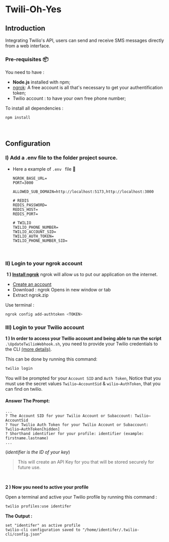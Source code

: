 # Twili-Oh-Yes 

## Introduction 
Integrating Twilio's API, users can send and receive SMS messages directly from a web interface. 


###  Pre-requisites :package:
You need to have :
* **Node.js** installed with npm;
* [ngrok](https://ngrok.com/download): A free account is all that's necessary to get your authentification token;
* Twilio account : to have your own free phone number;
‎ 

To install all dependencies :
```bash
npm install
``` 
‎
## Configuration 

### I) Add a .env file to the folder project source.

- Here a example of `.env ` file 📄

    ```=
    NGROK_BASE_URL=
    PORT=3000

    ALLOWED_SUB_DOMAIN=http://localhost:5173,http://localhost:3000

    # REDIS
    REDIS_PASSWORD=
    REDIS_HOST=
    REDIS_PORT=

    # TWILIO
    TWILIO_PHONE_NUMBER=
    TWILIO_ACCOUNT_SID=
    TWILIO_AUTH_TOKEN=
    TWILIO_PHONE_NUMBER_SID=
    ```
‎ 
### II) Login to your ngrok account
‎ 
**1 ) [Install ngrok](https://ngrok.com/docs/getting-started/?os=linux)**
ngrok will allow us to put our application on the internet.

- [Create an account ](https://dashboard.ngrok.com/signup)
- Download : ngrok Opens in new window or tab
- Extract ngrok.zip

Use terminal :

```bash
ngrok config add-authtoken <TOKEN>
```

### III) Login to your Twilio account

**1 ) In order to access your Twilio account and being able to run the script** `.\UpdateTwilioWebhook.sh`, you need to provide your Twilio credentials to the CLI [(more details)](https://www.twilio.com/docs/twilio-cli/quickstart).

This can be done by running this command:
```bash
twilio login
```

You will be prompted for your `Account SID` and `Auth Token`, Notice that you must use the secret values `Twilio–AccountSid` & `wilio–AuthToken`, that you can find on twilio.

#### Answer The Prompt:
```
... 
? The Account SID for your Twilio Account or Subaccount: Twilio–AccountSid
? Your Twilio Auth Token for your Twilio Account or Subaccount: Twilio–AuthToken[hidden]
? Shorthand identifier for your profile: identifier (example: firstname.lastname)
...
```
(*identifier is the ID of your key*)

> This will create an API Key for you that will be stored securely for future use.

‎

**2 ) Now you need to active your profile**

Open a terminal and active your Twilio profile by running this command :
```bash
twilio profiles:use identifer
```

**The Output :**
```bash!
set "identifer" as active profile
twilio-cli configuration saved to "/home/identifer/.twilio-cli/config.json"

```
